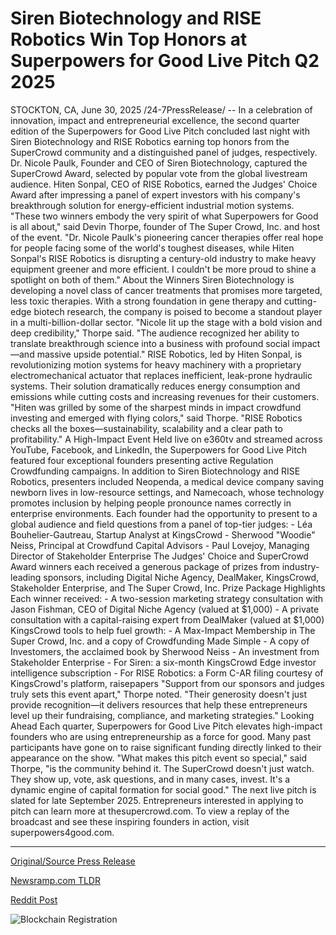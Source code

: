 # Siren Biotechnology and RISE Robotics Win Top Honors at Superpowers for Good Live Pitch Q2 2025

STOCKTON, CA, June 30, 2025 /24-7PressRelease/ -- In a celebration of innovation, impact and entrepreneurial excellence, the second quarter edition of the Superpowers for Good Live Pitch concluded last night with Siren Biotechnology and RISE Robotics earning top honors from the SuperCrowd community and a distinguished panel of judges, respectively.  Dr. Nicole Paulk, Founder and CEO of Siren Biotechnology, captured the SuperCrowd Award, selected by popular vote from the global livestream audience. Hiten Sonpal, CEO of RISE Robotics, earned the Judges' Choice Award after impressing a panel of expert investors with his company's breakthrough solution for energy-efficient industrial motion systems.  "These two winners embody the very spirit of what Superpowers for Good is all about," said Devin Thorpe, founder of The Super Crowd, Inc. and host of the event. "Dr. Nicole Paulk's pioneering cancer therapies offer real hope for people facing some of the world's toughest diseases, while Hiten Sonpal's RISE Robotics is disrupting a century-old industry to make heavy equipment greener and more efficient. I couldn't be more proud to shine a spotlight on both of them."  About the Winners  Siren Biotechnology is developing a novel class of cancer treatments that promises more targeted, less toxic therapies. With a strong foundation in gene therapy and cutting-edge biotech research, the company is poised to become a standout player in a multi-billion-dollar sector.  "Nicole lit up the stage with a bold vision and deep credibility," Thorpe said. "The audience recognized her ability to translate breakthrough science into a business with profound social impact—and massive upside potential."  RISE Robotics, led by Hiten Sonpal, is revolutionizing motion systems for heavy machinery with a proprietary electromechanical actuator that replaces inefficient, leak-prone hydraulic systems. Their solution dramatically reduces energy consumption and emissions while cutting costs and increasing revenues for their customers.  "Hiten was grilled by some of the sharpest minds in impact crowdfund investing and emerged with flying colors," said Thorpe. "RISE Robotics checks all the boxes—sustainability, scalability and a clear path to profitability."  A High-Impact Event  Held live on e360tv and streamed across YouTube, Facebook, and LinkedIn, the Superpowers for Good Live Pitch featured four exceptional founders presenting active Regulation Crowdfunding campaigns. In addition to Siren Biotechnology and RISE Robotics, presenters included Neopenda, a medical device company saving newborn lives in low-resource settings, and Namecoach, whose technology promotes inclusion by helping people pronounce names correctly in enterprise environments.  Each founder had the opportunity to present to a global audience and field questions from a panel of top-tier judges:  - Léa Bouhelier-Gautreau, Startup Analyst at KingsCrowd - Sherwood "Woodie" Neiss, Principal at Crowdfund Capital Advisors - Paul Lovejoy, Managing Director of Stakeholder Enterprise  The Judges' Choice and SuperCrowd Award winners each received a generous package of prizes from industry-leading sponsors, including Digital Niche Agency, DealMaker, KingsCrowd, Stakeholder Enterprise, and The Super Crowd, Inc.  Prize Package Highlights  Each winner received:  - A two-session marketing strategy consultation with Jason Fishman, CEO of Digital Niche Agency (valued at $1,000) - A private consultation with a capital-raising expert from DealMaker (valued at $1,000) KingsCrowd tools to help fuel growth: - A Max-Impact Membership in The Super Crowd, Inc. and a copy of Crowdfunding Made Simple - A copy of Investomers, the acclaimed book by Sherwood Neiss - An investment from Stakeholder Enterprise  - For Siren: a six-month KingsCrowd Edge investor intelligence subscription - For RISE Robotics: a Form C-AR filing courtesy of KingsCrowd's platform, raisepapers  "Support from our sponsors and judges truly sets this event apart," Thorpe noted. "Their generosity doesn't just provide recognition—it delivers resources that help these entrepreneurs level up their fundraising, compliance, and marketing strategies."  Looking Ahead  Each quarter, Superpowers for Good Live Pitch elevates high-impact founders who are using entrepreneurship as a force for good. Many past participants have gone on to raise significant funding directly linked to their appearance on the show.  "What makes this pitch event so special," said Thorpe, "is the community behind it. The SuperCrowd doesn't just watch. They show up, vote, ask questions, and in many cases, invest. It's a dynamic engine of capital formation for social good."  The next live pitch is slated for late September 2025. Entrepreneurs interested in applying to pitch can learn more at thesupercrowd.com. To view a replay of the broadcast and see these inspiring founders in action, visit superpowers4good.com. 

---

[Original/Source Press Release](https://www.24-7pressrelease.com/press-release/524391/siren-biotechnology-and-rise-robotics-win-top-honors-at-superpowers-for-good-live-pitch-q2-2025)
                    

[Newsramp.com TLDR](https://newsramp.com/curated-news/siren-biotech-and-rise-robotics-shine-at-superpowers-for-good-live-pitch/2c20ab66a64e093618c46eaa8761a631) 

 



[Reddit Post](https://www.reddit.com/r/eventNews/comments/1lo190l/siren_biotech_and_rise_robotics_shine_at/) 



![Blockchain Registration](https://cdn.newsramp.app/24-7PressRelease/qrcode/256/30/flaxInk6.webp)